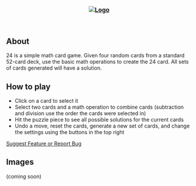 
<br>

<h3 align="center">
<a href="https://24thegame.com">
<img src="https://user-images.githubusercontent.com/37345977/157514079-6df146bc-c16a-4ae4-96be-2b09787d98fb.png" alt="Logo">
</a>

</h3>

<br>
  
## About
24 is a simple math card game. Given four random cards from a standard 52-card deck, use the basic math operations to create the 24 card. All sets of cards generated will have a solution.


## How to play
<ul>
<li>Click on a card to select it
<li>Select two cards and a math operation to combine cards (subtraction and division use the order the cards were selected in)
<li>Hit the puzzle piece to see all possible solutions for the current cards
<li>Undo a move, reset the cards, generate a new set of cards, and change the settings using the buttons in the top right
</ul>

<a href="https://github.com/ericx1e/24/issues">Suggest Feature or Report Bug</a>

## Images

(coming soon)


